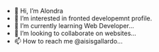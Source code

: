 - 👋 Hi, I’m Alondra
- 👀 I’m interested in fronted developemnt profile.
- 🌱 I’m currently learning Web Developer...
- 💞️ I’m looking to collaborate on websites...
- 📫 How to reach me @aisisgallardo...

<!---
aisisgallardo/aisisgallardo is a ✨ special ✨ repository because its `README.md` (this file) appears on your GitHub profile.
You can click the Preview link to take a look at your changes.
--->
